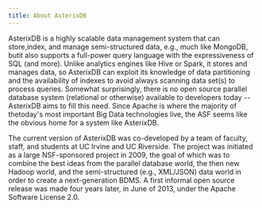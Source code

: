 ```yaml
---
title: About AsterixDB
---
```


AsterixDB is a highly scalable data management system that can store,index, and manage semi-structured data, e.g., much like MongoDB, butit also supports a full-power query language with the expressiveness of SQL (and more). Unlike analytics engines like Hive or Spark, it stores and manages data, so AsterixDB can exploit its knowledge of data partitioning and the availability of indexes to avoid always scanning data set(s) to process queries. Somewhat surprisingly, there is no open source parallel database system (relational or otherwise) available to developers today -- AsterixDB aims to fill this need. Since Apache is where the majority of thetoday's most important Big Data technologies live, the ASF seems like the obvious home for a system like AsterixDB.


The current version of AsterixDB was co-developed by a team of faculty, staff, and students at UC Irvine and UC Riverside. The project was initiated as a large NSF-sponsored project in 2009, the goal of which was to combine the best ideas from the parallel database world, the then new Hadoop world, and the semi-structured (e.g., XML/JSON) data world in order to create a next-generation BDMS. A first informal open source release was made four years later, in June of 2013, under the Apache Software License 2.0.



